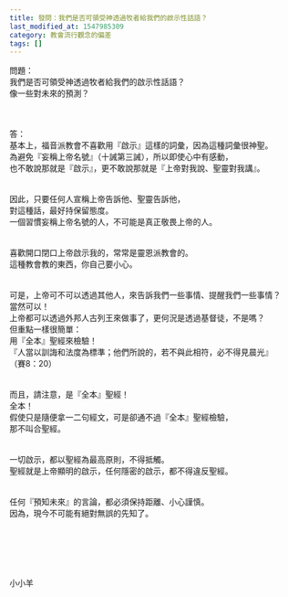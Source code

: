 ```yaml
---
title: 發問：我們是否可領受神透過牧者給我們的啟示性話語？
last_modified_at: 1547985309
category: 教會流行觀念的偏差
tags: []
---
```


<p>問題：<br/>我們是否可領受神透過牧者給我們的啟示性話語？<br/>像一些對未來的預測？<br/><br/><br/><!--more--><br/>答：<br/>基本上，福音派教會不喜歡用『啟示』這樣的詞彙，因為這種詞彙很神聖。<br/>為避免『妄稱上帝名號』（十誡第三誡），所以即使心中有感動，<br/>也不敢說那就是『啟示』，更不敢說那就是『上帝對我說、聖靈對我講』。<br/> <br/><br/>因此，只要任何人宣稱上帝告訴他、聖靈告訴他，<br/>對這種話，最好持保留態度。<br/>一個習慣妄稱上帝名號的人，不可能是真正敬畏上帝的人。<br/><br/><br/>喜歡開口閉口上帝啟示我的，常常是靈恩派教會的。<br/>這種教會教的東西，你自己要小心。<br/> <br/><br/>可是，上帝可不可以透過其他人，來告訴我們一些事情、提醒我們一些事情？<br/>當然可以！<br/>上帝都可以透過外邦人古列王來做事了，更何況是透過基督徒，不是嗎？<br/>但重點一樣很簡單：<br/>用『全本』聖經來檢驗！<br/>『人當以訓誨和法度為標準；他們所說的，若不與此相符，必不得見晨光』<br/>（賽8：20）<br/><br/><br/>而且，請注意，是『全本』聖經！<br/>全本！<br/>假使只是隨便拿一二句經文，可是卻通不過『全本』聖經檢驗，<br/>那不叫合聖經。<br/> <br/><br/>一切啟示，都以聖經為最高原則，不得抵觸。<br/>聖經就是上帝顯明的啟示，任何隱密的啟示，都不得違反聖經。<br/><br/><br/>任何『預知未來』的言論，都必須保持距離、小心謹慎。<br/>因為，現今不可能有絕對無誤的先知了。<br/><br/><br/><br/><br/><br/><br/>小小羊<br/><br/><br/><br/>
</p>
